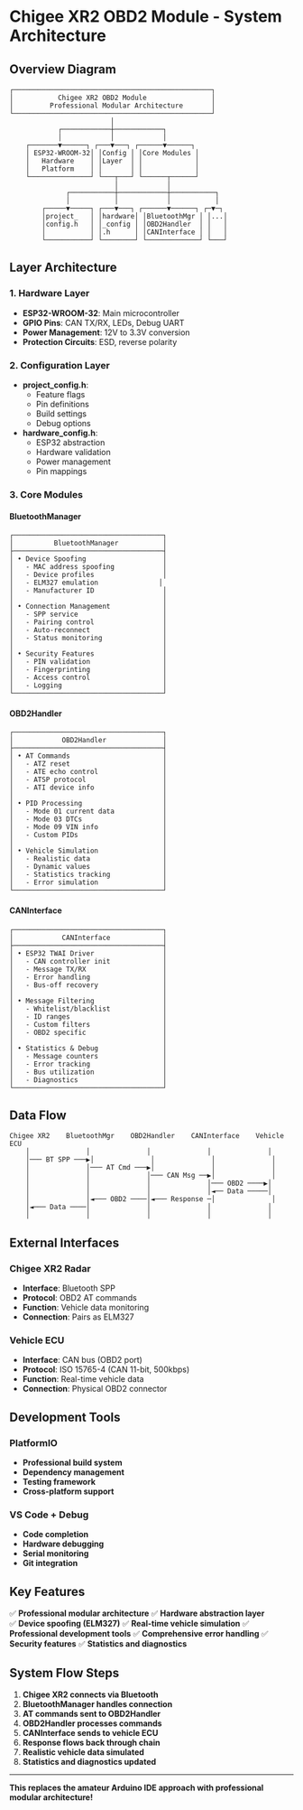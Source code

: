 # Chigee XR2 OBD2 Module - System Architecture

## Overview Diagram

```
┌─────────────────────────────────────────────────┐
│           Chigee XR2 OBD2 Module                │
│         Professional Modular Architecture       │
└─────────────────────────────────────────────────┘
                         │
            ┌────────────┼────────────┐
            │            │            │
    ┌───────▼──────┐ ┌───▼───┐ ┌──────▼──────┐
    │ ESP32-WROOM-32│ │Config │ │Core Modules │
    │   Hardware    │ │Layer  │ │             │
    │   Platform    │ │       │ │             │
    └───────────────┘ └───┬───┘ └──────┬──────┘
                          │            │
              ┌───────────┼────────────┼───────────┐
              │           │            │           │
        ┌─────▼─────┐ ┌───▼───┐ ┌──────▼──────┐ ┌─▼─┐
        │project_   │ │hardware│ │BluetoothMgr │ │...│
        │config.h   │ │_config │ │OBD2Handler  │ │   │
        │           │ │.h      │ │CANInterface │ │   │
        └───────────┘ └────────┘ └─────────────┘ └───┘
```

## Layer Architecture

### 1. Hardware Layer
- **ESP32-WROOM-32**: Main microcontroller
- **GPIO Pins**: CAN TX/RX, LEDs, Debug UART
- **Power Management**: 12V to 3.3V conversion
- **Protection Circuits**: ESD, reverse polarity

### 2. Configuration Layer
- **project_config.h**: 
  - Feature flags
  - Pin definitions  
  - Build settings
  - Debug options
- **hardware_config.h**:
  - ESP32 abstraction
  - Hardware validation
  - Power management
  - Pin mappings

### 3. Core Modules

#### BluetoothManager
```
┌─────────────────────────────────────┐
│          BluetoothManager           │
├─────────────────────────────────────┤
│ • Device Spoofing                   │
│   - MAC address spoofing            │
│   - Device profiles                 │
│   - ELM327 emulation               │
│   - Manufacturer ID                 │
│                                     │
│ • Connection Management             │
│   - SPP service                     │
│   - Pairing control                 │
│   - Auto-reconnect                  │
│   - Status monitoring               │
│                                     │
│ • Security Features                 │
│   - PIN validation                  │
│   - Fingerprinting                  │
│   - Access control                  │
│   - Logging                         │
└─────────────────────────────────────┘
```

#### OBD2Handler
```
┌─────────────────────────────────────┐
│            OBD2Handler              │
├─────────────────────────────────────┤
│ • AT Commands                       │
│   - ATZ reset                       │
│   - ATE echo control                │
│   - ATSP protocol                   │
│   - ATI device info                 │
│                                     │
│ • PID Processing                    │
│   - Mode 01 current data            │
│   - Mode 03 DTCs                    │
│   - Mode 09 VIN info                │
│   - Custom PIDs                     │
│                                     │
│ • Vehicle Simulation                │
│   - Realistic data                  │
│   - Dynamic values                  │
│   - Statistics tracking             │
│   - Error simulation                │
└─────────────────────────────────────┘
```

#### CANInterface
```
┌─────────────────────────────────────┐
│            CANInterface             │
├─────────────────────────────────────┤
│ • ESP32 TWAI Driver                 │
│   - CAN controller init             │
│   - Message TX/RX                   │
│   - Error handling                  │
│   - Bus-off recovery                │
│                                     │
│ • Message Filtering                 │
│   - Whitelist/blacklist             │
│   - ID ranges                       │
│   - Custom filters                  │
│   - OBD2 specific                   │
│                                     │
│ • Statistics & Debug                │
│   - Message counters                │
│   - Error tracking                  │
│   - Bus utilization                 │
│   - Diagnostics                     │
└─────────────────────────────────────┘
```

## Data Flow

```
Chigee XR2    BluetoothMgr    OBD2Handler    CANInterface    Vehicle ECU
    │              │              │              │              │
    │─── BT SPP ───▶│              │              │              │
    │              │─── AT Cmd ───▶│              │              │
    │              │              │─── CAN Msg ──▶│              │
    │              │              │              │─── OBD2 ────▶│
    │              │              │              │◄── Data ─────│
    │              │◄─── OBD2 ────│◄─── Response ─│              │
    │◄─── Data ────│              │              │              │
    │              │              │              │              │
```

## External Interfaces

### Chigee XR2 Radar
- **Interface**: Bluetooth SPP
- **Protocol**: OBD2 AT commands
- **Function**: Vehicle data monitoring
- **Connection**: Pairs as ELM327

### Vehicle ECU
- **Interface**: CAN bus (OBD2 port)
- **Protocol**: ISO 15765-4 (CAN 11-bit, 500kbps)
- **Function**: Real-time vehicle data
- **Connection**: Physical OBD2 connector

## Development Tools

### PlatformIO
- **Professional build system**
- **Dependency management**
- **Testing framework**
- **Cross-platform support**

### VS Code + Debug
- **Code completion**
- **Hardware debugging**
- **Serial monitoring**
- **Git integration**

## Key Features

✅ **Professional modular architecture**
✅ **Hardware abstraction layer**  
✅ **Device spoofing (ELM327)**
✅ **Real-time vehicle simulation**
✅ **Professional development tools**
✅ **Comprehensive error handling**
✅ **Security features**
✅ **Statistics and diagnostics**

## System Flow Steps

1. **Chigee XR2 connects via Bluetooth**
2. **BluetoothManager handles connection**
3. **AT commands sent to OBD2Handler**
4. **OBD2Handler processes commands** 
5. **CANInterface sends to vehicle ECU**
6. **Response flows back through chain**
7. **Realistic vehicle data simulated**
8. **Statistics and diagnostics updated**

---

**This replaces the amateur Arduino IDE approach with professional modular architecture!**